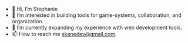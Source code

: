 - 👋 Hi, I’m Stephanie
- 👀 I’m interested in building tools for game-systems, collaboration, and organization.
- 🌱 I’m currently expanding my experience with web development tools.
- 📫 How to reach me skanedev@gmail.com.

<!---
sak7az/sak7az is a ✨ special ✨ repository because its `README.md` (this file) appears on your GitHub profile.
You can click the Preview link to take a look at your changes.
--->
